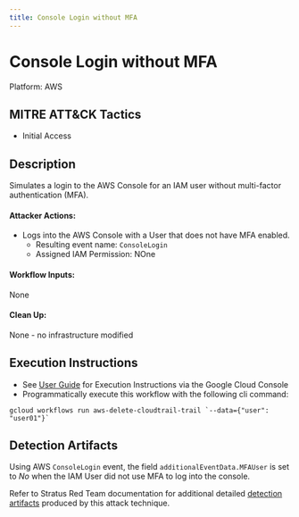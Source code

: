 ```yaml
---
title: Console Login without MFA
---
```


# Console Login without MFA


Platform: AWS

## MITRE ATT&CK Tactics


- Initial Access

## Description


Simulates a login to the AWS Console for an IAM user without multi-factor authentication (MFA).

#### Attacker Actions: 

- Logs into the AWS Console with a User that does not have MFA enabled.
  - Resulting event name: `ConsoleLogin`
  - Assigned IAM Permission: NOne

#### Workflow Inputs: 
None


#### Clean Up: 
None - no infrastructure modified

## Execution Instructions

- See [User Guide](../../user-guide/execution-user-permissions.md) for Execution Instructions via the Google Cloud Console
- Programmatically execute this workflow with the following cli command:

```
gcloud workflows run aws-delete-cloudtrail-trail `--data={"user": "user01"}` 
```


## Detection Artifacts


Using AWS `ConsoleLogin` event, the field `additionalEventData.MFAUser` is set to *No* when the IAM User did not use MFA to log into the console.
  
Refer to Stratus Red Team documentation for additional detailed [detection artifacts](https://stratus-red-team.cloud/attack-techniques/AWS/aws.initial-access.console-login-without-mfa/) produced by this attack technique.

